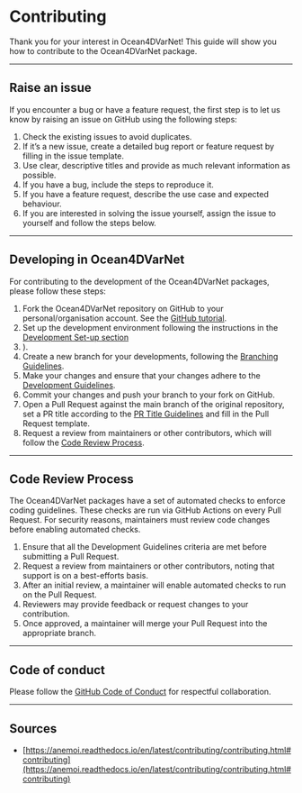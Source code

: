 # Contributing

Thank you for your interest in Ocean4DVarNet! This guide will show you how to contribute to the Ocean4DVarNet package.

---
## Raise an issue

If you encounter a bug or have a feature request, the first step is to let us know by raising an issue on GitHub using the following steps:

1. Check the existing issues to avoid duplicates.
2. If it’s a new issue, create a detailed bug report or feature request by filling in the issue template.
3. Use clear, descriptive titles and provide as much relevant information as possible.
4. If you have a bug, include the steps to reproduce it.
5. If you have a feature request, describe the use case and expected behaviour.
6. If you are interested in solving the issue yourself, assign the issue to yourself and follow the steps below.

---
## Developing in Ocean4DVarNet

For contributing to the development of the Ocean4DVarNet packages, please follow these steps:

1. Fork the Ocean4DVarNet repository on GitHub to your personal/organisation account. See the [GitHub tutorial](https://docs.github.com/en/get-started/quickstart/fork-a-repo).
2. Set up the development environment following the instructions in the [Development Set-up section](./development.md)
3. ).
4. Create a new branch for your developments, following the [Branching Guidelines](./contributing/guidelines.md#branching-guidelines).
5. Make your changes and ensure that your changes adhere to the [Development Guidelines](./contributing/guidelines.md#development-guidelines).
6. Commit your changes and push your branch to your fork on GitHub.
7. Open a Pull Request against the main branch of the original repository, set a PR title according to the [PR Title Guidelines](./contributing/guidelines.md#pr-title-guidelines) and fill in the Pull Request template.
8. Request a review from maintainers or other contributors, which will follow the [Code Review Process](./contributing/contributing.md#code-review-process).


---
## Code Review Process

The Ocean4DVarNet packages have a set of automated checks to enforce coding guidelines. These checks are run via GitHub Actions on every Pull Request. For security reasons, maintainers must review code changes before enabling automated checks.

1. Ensure that all the Development Guidelines criteria are met before submitting a Pull Request.
2. Request a review from maintainers or other contributors, noting that support is on a best-efforts basis.
3. After an initial review, a maintainer will enable automated checks to run on the Pull Request.
4. Reviewers may provide feedback or request changes to your contribution.
5. Once approved, a maintainer will merge your Pull Request into the appropriate branch.


---
## Code of conduct

Please follow the [GitHub Code of Conduct](https://docs.github.com/en/site-policy/github-terms/github-community-code-of-conduct) for respectful collaboration.


---
## Sources

- [https://anemoi.readthedocs.io/en/latest/contributing/contributing.html#contributing](https://anemoi.readthedocs.io/en/latest/contributing/contributing.html#contributing)